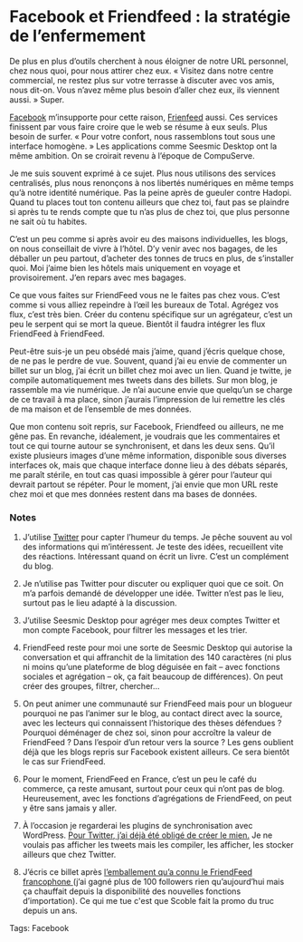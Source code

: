 # Facebook et Friendfeed : la stratégie de l’enfermement

De plus en plus d’outils cherchent à nous éloigner de notre URL personnel, chez nous quoi, pour nous attirer chez eux. « Visitez dans notre centre commercial, ne restez plus sur votre terrasse à discuter avec vos amis, nous dit-on. Vous n’avez même plus besoin d’aller chez eux, ils viennent aussi. » Super.

[Facebook](http://www.facebook.com/tcrouzet) m’insupporte pour cette raison, [Frienfeed](http://friendfeed.com/tcrouzet) aussi. Ces services finissent par vous faire croire que le web se résume à eux seuls. Plus besoin de surfer. « Pour votre confort, nous rassemblons tout sous une interface homogène. » Les applications comme Seesmic Desktop ont la même ambition. On se croirait revenu à l’époque de CompuServe.<span id="more-7932"></span>

Je me suis souvent exprimé à ce sujet. Plus nous utilisons des services centralisés, plus nous renonçons à nos libertés numériques en même temps qu’à notre identité numérique. Pas la peine après de gueuler contre Hadopi. Quand tu places tout ton contenu ailleurs que chez toi, faut pas se plaindre si après tu te rends compte que tu n’as plus de chez toi, que plus personne ne sait où tu habites.

C’est un peu comme si après avoir eu des maisons individuelles, les blogs, on nous conseillait de vivre à l’hôtel. D’y venir avec nos bagages, de les déballer un peu partout, d’acheter des tonnes de trucs en plus, de s’installer quoi. Moi j’aime bien les hôtels mais uniquement en voyage et provisoirement. J’en repars avec mes bagages.

Ce que vous faites sur FriendFeed vous ne le faites pas chez vous. C’est comme si vous alliez repeindre à l’œil les bureaux de Total. Agrégez vos flux, c’est très bien. Créer du contenu spécifique sur un agrégateur, c’est un peu le serpent qui se mort la queue. Bientôt il faudra intégrer les flux FriendFeed à FriendFeed.

Peut-être suis-je un peu obsédé mais j’aime, quand j’écris quelque chose, de ne pas le perdre de vue. Souvent, quand j’ai eu envie de commenter un billet sur un blog, j’ai écrit un billet chez moi avec un lien. Quand je twitte, je compile automatiquement mes tweets dans des billets. Sur mon blog, je rassemble ma vie numérique. Je n’ai aucune envie que quelqu’un se charge de ce travail à ma place, sinon j’aurais l’impression de lui remettre les clés de ma maison et de l’ensemble de mes données.

Que mon contenu soit repris, sur Facebook, Friendfeed ou ailleurs, ne me gêne pas. En revanche, idéalement, je voudrais que les commentaires et tout ce qui tourne autour se synchronisent, et dans les deux sens. Qu’il existe plusieurs images d’une même information, disponible sous diverses interfaces ok, mais que chaque interface donne lieu à des débats séparés, me paraît stérile, en tout cas quasi impossible à gérer pour l’auteur qui devrait partout se répéter. Pour le moment, j’ai envie que mon URL reste chez moi et que mes données restent dans ma bases de données.

### Notes

1. J’utilise [Twitter](http://twitter.com/crouzet) pour capter l’humeur du temps. Je pêche souvent au vol des informations qui m’intéressent. Je teste des idées, recueillent vite des réactions. Intéressant quand on écrit un livre. C’est un complément du blog.

2. Je n’utilise pas Twitter pour discuter ou expliquer quoi que ce soit. On m’a parfois demandé de développer une idée. Twitter n’est pas le lieu, surtout pas le lieu adapté à la discussion.

3. J’utilise Seesmic Desktop pour agréger mes deux comptes Twitter et mon compte Facebook, pour filtrer les messages et les trier.

4. FriendFeed reste pour moi une sorte de Seesmic Desktop qui autorise la conversation et qui affranchit de la limitation des 140 caractères (ni plus ni moins qu’une plateforme de blog déguisée en fait – avec fonctions sociales et agrégation – ok, ça fait beaucoup de différences). On peut créer des groupes, filtrer, chercher…

5. On peut animer une communauté sur FriendFeed mais pour un blogueur pourquoi ne pas l’animer sur le blog, au contact direct avec la source, avec les lecteurs qui connaissent l’historique des thèses défendues ? Pourquoi déménager de chez soi, sinon pour accroître la valeur de FriendFeed ? Dans l’espoir d’un retour vers la source ? Les gens oublient déjà que les blogs repris sur Facebook existent ailleurs. Ce sera bientôt le cas sur FriendFeed.

6. Pour le moment, FriendFeed en France, c’est un peu le café du commerce, ça reste amusant, surtout pour ceux qui n’ont pas de blog. Heureusement, avec les fonctions d’agrégations de FriendFeed, on peut y être sans jamais y aller.

7. À l’occasion je regarderai les plugins de synchronisation avec WordPress. [Pour Twitter, j’ai déjà été obligé de créer le mien.](http://blog.tcrouzet.com/2009/05/22/wp-twiller-perfectionne/) Je ne voulais pas afficher les tweets mais les compiler, les afficher, les stocker ailleurs que chez Twitter.

8. J’écris ce billet après [l’emballement qu’a connu le FriendFeed francophone ](http://www.authueil.org/?2009/07/23/1397-acceleration-brutale)(j’ai gagné plus de 100 followers rien qu’aujourd’hui mais ça chauffait depuis la disponibilité des nouvelles fonctions d’importation). Ce qui me tue c'est que Scoble fait la promo du truc depuis un ans.

Tags: Facebook